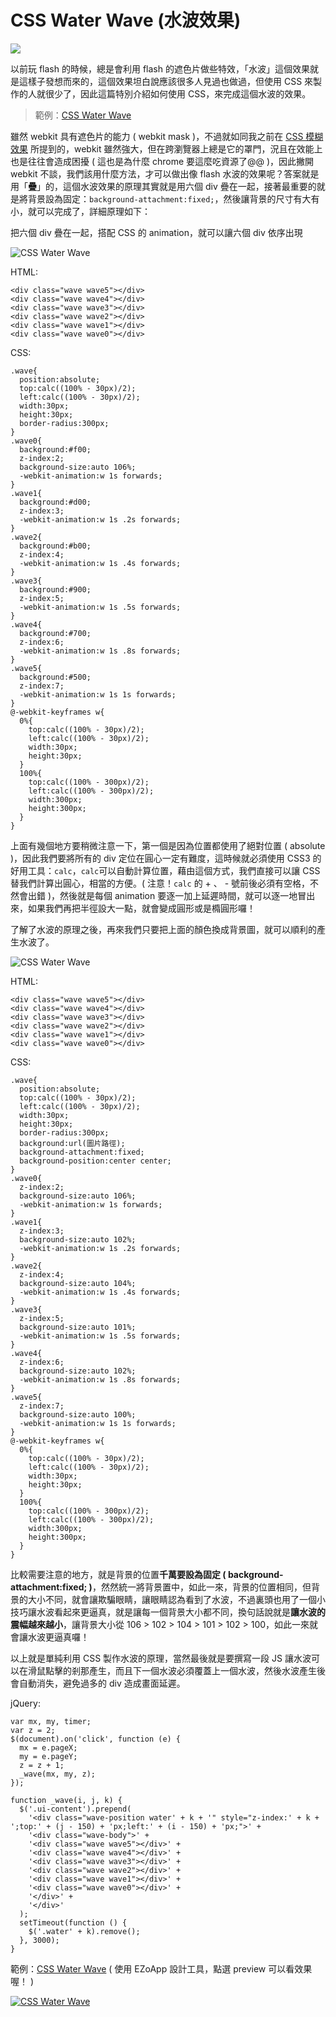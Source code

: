 # CSS Water Wave (水波效果) 

![](/img/articles/201407/css-water-wave.gif#preview-img)

以前玩 flash 的時候，總是會利用 flash 的遮色片做些特效，「水波」這個效果就是這樣子發想而來的，這個效果坦白說應該很多人見過也做過，但使用 CSS 來製作的人就很少了，因此這篇特別介紹如何使用 CSS，來完成這個水波的效果。

> 範例：[CSS Water Wave](http://goo.gl/3VQRH7)

雖然 webkit 具有遮色片的能力 ( webkit mask )，不過就如同我之前在 [CSS 模糊效果](http://www.oxxostudio.tw/articles/201407/css-blur.html) 所提到的，webkit 雖然強大，但在跨瀏覽器上總是它的罩門，況且在效能上也是往往會造成困擾 ( 這也是為什麼 chrome 要這麼吃資源了@@ )，因此撇開 webkit 不談，我們該用什麼方法，才可以做出像 flash 水波的效果呢？答案就是用「**疊**」的，這個水波效果的原理其實就是用六個 div 疊在一起，接著最重要的就是將背景設為固定：`background-attachment:fixed;`，然後讓背景的尺寸有大有小，就可以完成了，詳細原理如下：

把六個 div 疊在一起，搭配 CSS 的 animation，就可以讓六個 div 依序出現

![CSS Water Wave](/img/articles/201407/20140729_1_02.gif)

HTML:

    <div class="wave wave5"></div>
    <div class="wave wave4"></div>
    <div class="wave wave3"></div>
    <div class="wave wave2"></div>
    <div class="wave wave1"></div>
    <div class="wave wave0"></div>

CSS:

	.wave{
	  position:absolute;
	  top:calc((100% - 30px)/2);
	  left:calc((100% - 30px)/2);
	  width:30px;
	  height:30px;
	  border-radius:300px;
	}
	.wave0{
	  background:#f00;
	  z-index:2;
	  background-size:auto 106%;
	  -webkit-animation:w 1s forwards;
	}
	.wave1{
	  background:#d00;
	  z-index:3;
	  -webkit-animation:w 1s .2s forwards;
	}
	.wave2{
	  background:#b00;
	  z-index:4;
	  -webkit-animation:w 1s .4s forwards;
	}
	.wave3{
	  background:#900;
	  z-index:5;
	  -webkit-animation:w 1s .5s forwards;
	}
	.wave4{
	  background:#700;
	  z-index:6;
	  -webkit-animation:w 1s .8s forwards;
	}
	.wave5{
	  background:#500;
	  z-index:7;
	  -webkit-animation:w 1s 1s forwards;
	}
	@-webkit-keyframes w{
	  0%{
	    top:calc((100% - 30px)/2);
	    left:calc((100% - 30px)/2);
	    width:30px;
	    height:30px;
	  }
	  100%{
	    top:calc((100% - 300px)/2);
	    left:calc((100% - 300px)/2);
	    width:300px;
	    height:300px;
	  }
	}

上面有幾個地方要稍微注意一下，第一個是因為位置都使用了絕對位置 ( absolute )，因此我們要將所有的 div 定位在圓心一定有難度，這時候就必須使用 CSS3 的好用工具：`calc`，`calc`可以自動計算位置，藉由這個方式，我們直接可以讓 CSS 替我們計算出圓心，相當的方便。( 注意！`calc` 的 + 、 - 號前後必須有空格，不然會出錯 )，然後就是每個 animation 要逐一加上延遲時間，就可以逐一地冒出來，如果我們再把半徑設大一點，就會變成圓形或是橢圓形囉！

了解了水波的原理之後，再來我們只要把上面的顏色換成背景圖，就可以順利的產生水波了。

![CSS Water Wave](/img/articles/201407/20140729_1_03.gif)

HTML:

    <div class="wave wave5"></div>
    <div class="wave wave4"></div>
    <div class="wave wave3"></div>
    <div class="wave wave2"></div>
    <div class="wave wave1"></div>
    <div class="wave wave0"></div>

CSS:

	.wave{
	  position:absolute;
	  top:calc((100% - 30px)/2);
	  left:calc((100% - 30px)/2);
	  width:30px;
	  height:30px;
	  border-radius:300px;
	  background:url(圖片路徑);
	  background-attachment:fixed;
	  background-position:center center;
	}
	.wave0{
	  z-index:2;
	  background-size:auto 106%;
	  -webkit-animation:w 1s forwards;
	}
	.wave1{
	  z-index:3;
	  background-size:auto 102%;
	  -webkit-animation:w 1s .2s forwards;
	}
	.wave2{
	  z-index:4;
	  background-size:auto 104%;
	  -webkit-animation:w 1s .4s forwards;
	}
	.wave3{
	  z-index:5;
	  background-size:auto 101%;
	  -webkit-animation:w 1s .5s forwards;
	}
	.wave4{
	  z-index:6;
	  background-size:auto 102%;
	  -webkit-animation:w 1s .8s forwards;
	}
	.wave5{
	  z-index:7;
	  background-size:auto 100%;
	  -webkit-animation:w 1s 1s forwards;
	}
	@-webkit-keyframes w{
	  0%{
	    top:calc((100% - 30px)/2);
	    left:calc((100% - 30px)/2);
	    width:30px;
	    height:30px;
	  }
	  100%{
	    top:calc((100% - 300px)/2);
	    left:calc((100% - 300px)/2);
	    width:300px;
	    height:300px;
	  }
	}

比較需要注意的地方，就是背景的位置**千萬要設為固定 ( background-attachment:fixed; )**，然然統一將背景置中，如此一來，背景的位置相同，但背景的大小不同，就會讓欺騙眼睛，讓眼睛認為看到了水波，不過裏頭也用了一個小技巧讓水波看起來更逼真，就是讓每一個背景大小都不同，換句話說就是**讓水波的震幅越來越小**，讓背景大小從 106 > 102 > 104 > 101 > 102 > 100，如此一來就會讓水波更逼真囉！

以上就是單純利用 CSS 製作水波的原理，當然最後就是要撰寫一段 JS 讓水波可以在滑鼠點擊的剎那產生，而且下一個水波必須覆蓋上一個水波，然後水波產生後會自動消失，避免過多的 div 造成畫面延遲。

jQuery:

    var mx, my, timer;
    var z = 2;
    $(document).on('click', function (e) {
      mx = e.pageX;
      my = e.pageY;
      z = z + 1;
      _wave(mx, my, z);
    });

    function _wave(i, j, k) {
      $('.ui-content').prepend(
        '<div class="wave-position water' + k + '" style="z-index:' + k + ';top:' + (j - 150) + 'px;left:' + (i - 150) + 'px;">' +
        '<div class="wave-body">' +
        '<div class="wave wave5"></div>' +
        '<div class="wave wave4"></div>' +
        '<div class="wave wave3"></div>' +
        '<div class="wave wave2"></div>' +
        '<div class="wave wave1"></div>' +
        '<div class="wave wave0"></div>' +
        '</div>' +
        '</div>'
      );
      setTimeout(function () {
        $('.water' + k).remove();
      }, 3000);
    }

範例：[CSS Water Wave](http://goo.gl/3VQRH7) ( 使用 EZoApp 設計工具，點選 preview 可以看效果喔！ )

[![CSS Water Wave](/img/articles/201407/20140729_1_04.gif)](http://goo.gl/3VQRH7)

